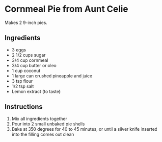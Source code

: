 # Cornmeal Pie from Aunt Celie

Makes 2 9-inch pies.

## Ingredients

- 3 eggs
- 2 1/2 cups sugar
- 3/4 cup cornmeal
- 3/4 cup butter or oleo
- 1 cup coconut
- 1 large can crushed pineapple and juice
- 3 tsp flour
- 1/2 tsp salt
- Lemon extract (to taste)

## Instructions

1. Mix all ingredients together
2. Pour into 2 small unbaked pie shells
3. Bake at 350 degrees for 40 to 45 minutes, or until a silver knife inserted into the filling comes out clean
